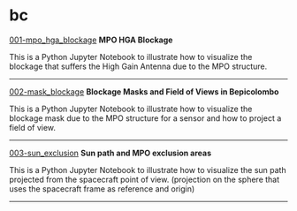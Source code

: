  # bc
[001-mpo_hga_blockage](./bc/001-mpo_hga_blockage.ipynb) **MPO HGA Blockage**

This is a Python Jupyter Notebook to illustrate how to visualize the blockage that suffers the High Gain Antenna due to the MPO structure. 
***
[002-mask_blockage](./bc/002-mask_blockage.ipynb) **Blockage Masks and Field of Views in Bepicolombo**

This is a Python Jupyter Notebook to illustrate how to visualize the blockage mask due to the MPO structure for a sensor and how to project a field of view. 
***
[003-sun_exclusion](./bc/003-sun_exclusion.ipynb) **Sun path and MPO exclusion areas**

This is a Python Jupyter Notebook to illustrate how to visualize the sun path projected from the spacecraft point of view. (projection on the sphere that uses the spacecraft frame as reference and origin)
***
